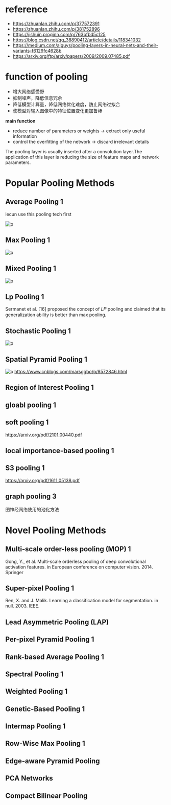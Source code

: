 <!--
 * @Descripttion: 
 * @version: 1.0
 * @Author: Areebol
 * @Date: 2023-07-06 20:28:02
-->
# reference
- https://zhuanlan.zhihu.com/p/377572391
- https://zhuanlan.zhihu.com/p/381752896
- https://jishuin.proginn.com/p/763bfbd5c125
- https://blog.csdn.net/qq_38890412/article/details/118341032
- https://medium.com/aiguys/pooling-layers-in-neural-nets-and-their-variants-f6129fc4628b
- https://arxiv.org/ftp/arxiv/papers/2009/2009.07485.pdf

# function of pooling
- 增大网络感受野
- 抑制噪声，降低信息冗余
- 降低模型计算量，降低网络优化难度，防止网络过拟合
- 使模型对输入图像中的特征位置变化更加鲁棒

**main function**
- reduce number of parameters or weights -> extract only useful information
- control the overfitting of the network -> discard irrelevant details

The pooling layer is usually inserted after a convolution layer.The application of this layer is reducing the size of feature maps and network parameters.

# Popular Pooling Methods
## Average Pooling 1
lecun use this pooling tech first

![p](imgs/average.png)

## Max Pooling 1

![p](imgs/max.png)

## Mixed Pooling 1

![p](imgs/mixed.png)

## Lp Pooling 1
Sermanet et al. [16] proposed the concept of 𝐿𝑃 pooling and claimed that its generalization ability is better than max pooling.


## Stochastic Pooling 1

![p](imgs/stochatic.png)

## Spatial Pyramid Pooling 1
![p](imgs/spp.png)
https://www.cnblogs.com/marsggbo/p/8572846.html

## Region of Interest Pooling 1

## gloabl pooling 1

## soft pooling 1
https://arxiv.org/pdf/2101.00440.pdf

## local importance-based pooling 1

## S3 pooling 1
https://arxiv.org/pdf/1611.05138.pdf

## graph pooling 3
图神经网络使用的池化方法

# Novel Pooling Methods

## Multi-scale order-less pooling (MOP) 1
Gong, Y., et al. Multi-scale orderless pooling of deep convolutional activation features. in European conference on 
computer vision. 2014. Springer

## Super-pixel Pooling 1
Ren, X. and J. Malik. Learning a classification model for segmentation. in null. 2003. IEEE.

## Lead Asymmetric Pooling (LAP)

## Per-pixel Pyramid Pooling 1

## Rank-based Average Pooling 1

## Spectral Pooling 1

## Weighted Pooling 1

## Genetic-Based Pooling 1

## Intermap Pooling 1

## Row-Wise Max Pooling 1

## Edge-aware Pyramid Pooling

## PCA Networks

## Compact Bilinear Pooling
